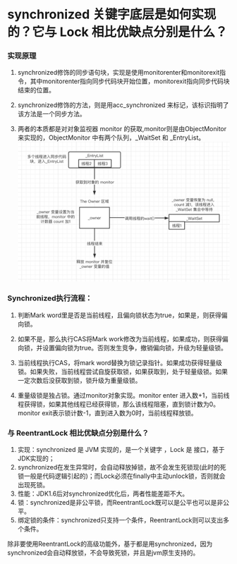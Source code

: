 # synchronized 关键字底层是如何实现的？它与 Lock 相比优缺点分别是什么？

### 实现原理
1. synchronized修饰的同步语句块，实现是使用monitorenter和monitorexit指令，其中monitorenter指向同步代码块开始位置，monitorexit指向同步代码块结束的位置。

2. synchronized修饰的方法，则是用acc_synchronized 来标记，该标识指明了该方法是一个同步方法。
3. 两者的本质都是对对象监视器 monitor 的获取,monitor则是由ObjectMonitor来实现的，ObjectMonitor 中有两个队列，_WaitSet 和 _EntryList。
![](https://github.com/binbinshan/Java-Basic-Fly/blob/master/2021-05-06/16202880681681.jpg)


### Synchronized执行流程：
1. 判断Mark word里是否是当前线程，且偏向锁状态为true，如果是，则获得偏向锁。

3. 如果不是，那么执行CAS将Mark work修改为当前线程，如果成功，则获得偏向锁，并设置偏向锁为true。否则发生竞争，撤销偏向锁，升级为轻量级锁。
4. 当前线程执行CAS，将mark word替换为锁记录指针。如果成功获得轻量级锁。如果失败，当前线程尝试自旋获取锁，如果获取到，处于轻量级锁。如果一定次数后没获取到锁，锁升级为重量级锁。
5. 重量级锁是独占锁。通过monitor对象实现。monitor enter 进入数+1，当前线程获得锁，如果其他线程已经获得锁，那么该线程阻塞，直到锁计数为0。monitor exit表示锁计数-1，直到进入数为0时，当前线程释放锁。

### 与 ReentrantLock 相比优缺点分别是什么？
1. 实现：synchronized 是 JVM 实现的，是一个关键字 ，Lock 是 接口，基于JDK实现的；
2. synchronized在发生异常时，会自动释放掉锁，故不会发生死锁现(此时的死锁一般是代码逻辑引起的)；而Lock必须在finally中主动unlock锁，否则就会出现死锁。
3. 性能：JDK1.6后对synchronized优化后，两者性能差距不大。
4. 锁：synchronized是非公平锁，而ReentrantLock既可以是公平也可以是非公平。
5. 绑定锁的条件：synchronized只支持一个条件，ReentrantLock则可以支出多个条件。

除非要使用ReentrantLock的高级功能外，基于都是用synchronized，因为synchronized会自动释放锁，不会导致死锁，并且是jvm原生支持的。

